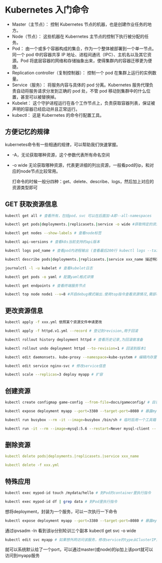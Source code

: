 # Kubernetes 入门命令

* Master（主节点）： 控制 Kubernetes 节点的机器，也是创建作业任务的地方。
* Node（节点）： 这些机器在 Kubernetes 主节点的控制下执行被分配的任务。
* Pod： 由一个或多个容器构成的集合，作为一个整体被部署到一个单一节点。同一个 pod 中的容器共享 IP 地址、进程间通讯（IPC）、主机名以及其它资源。Pod 将底层容器的网络和存储抽象出来，使得集群内的容器迁移更为便捷。
* Replication controller（复制控制器）： 控制一个 pod 在集群上运行的实例数量。
* Service（服务）： 将服务内容与具体的 pod 分离。Kubernetes 服务代理负责自动将服务请求分发到正确的 pod 处，不管 pod 移动到集群中的什么位置，甚至可以被替换掉。
* Kubelet： 这个守护进程运行在各个工作节点上，负责获取容器列表，保证被声明的容器已经启动并且正常运行。
* kubectl： 这是 Kubernetes 的命令行配置工具。

## 方便记忆的规律

kubernetes命令有一些相通的规律，可以帮助我们快速掌握。

- -A，无论获取哪种资源，这个参数代表所有命名空间

- -o wide 无论获取哪种资源，代表更详细的列出资源，一般看pod的ip，和对应的node节点比较常用。

  打命令的时候一般分四种：get、delete、describe、logs，然后加上对应的资源类型即可

## GET 获取资源信息
```sh
kubectl get all # 查看所有，包括pod，svc 可以在后面加-A即--all-namespaces

kubectl get pods|deployments.|replicasets.|service -o wide #获取特定的资源类型

kubectl get nodes --show-labels # 查看node标签

kubectl api-versions # 查看k8s当前支持的api版本

kubectl logs pod_name # 查看pod内进程输出 (查看最后200行 kubectl logs --tail=200 pod_name 或最后1小时 --since=1h )

kubectl describe pods|deployments.|replicasets.|service xxx_name 描述特定资源特定实例

journalctl -l -u kubelet # 查看kubelet日志

kubectl get pods -o yaml # 配置yaml格式详情

kubectl get endpoints # 查看终端服务节点

kubectl top node node1 --v=8 #开启debug模式输出.使用top指令查看资源情况,需部署heapster(1.8之前版本默认提供.之后修改为service-metric).
```
## 更改资源信息
```sh
kubectl apply -f xxx.yml 依照某个资源文件申请更改

kubectl apply -f httpd.v1.yml --record # 登记到revision,用于回滚

kubectl rollout history deployment httpd # 查看历史记录,为回滚做准备

kubectl rollout undo deployment httpd --to-revision=1 # 回滚到版本1

kubectl edit daemonsets. kube-proxy --namespace=kube-system # 编辑内存里配置文件.应该是及时修改后生效,但测试并未生效

kubectl edit service nginx-svc # 修改service信息

kubectl scale --replicas=3 deploy myapp # 扩容
```
## 创建资源
```sh
kubectl create configmap game-config --from-file=docs/gameconfig/ # 目录内含有多个配置文件(每个配置文件里可以有很多内容)

kubectl expose deployment myapp --port=3380 --target-port=8080 # 暴露myapp deploy 为3380端口，默认轮训三个副本

kubectl run busybox --rm -it --image=busybox /bin/sh # 临时启用一个工具箱

kubectl run -it --rm --image=mysql:5.6 --restart=Never mysql-client -- mysql -h mysql -ppassword # 临时启动一个mysql客户端
```
## 删除资源
```yaml
kubectl delete pods|deployments.|replicasets.|service xxx_name

kubectl delete -f xxx.yml
```
## 特殊应用
```sh
kubectl exec mypod-id touch /mydata/hello # 到Pod的container里执行指令

kubectl exec mypod-id df | grep data # 到Pod里执行指令
```
想将deployment，封装为一个服务，可以一次执行一下命令
```sh
kubectl expose deployment myapp --port=3380 --target-port=8080 # 暴露myapp deploy 为3380端口，默认轮训三个副本
```
通过ipvsadm -ln 看到该ip分别轮训三个副本 kubectl get svc -o wide
```sh
kubectl edit svc myapp # 如果想外网访问该服务，修改service的type从ClusterIP为NodePort
```
就可以系统默认给了一个port，可以通过master(或node)的ip加上该port就可以访问到myapp服务

